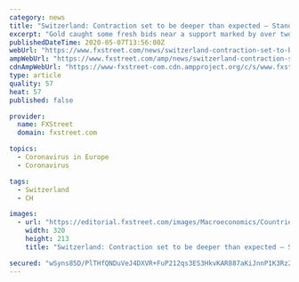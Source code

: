 ```yaml
---
category: news
title: "Switzerland: Contraction set to be deeper than expected – Standard Chartered"
excerpt: "Gold caught some fresh bids near a support marked by over two-week-old ascending trend-line and staged a goodish intraday bounce from weekly lows set earlier this Thursday. Bitcoin and Ethereum confirm terminal structures in the short term."
publishedDateTime: 2020-05-07T13:56:00Z
webUrl: "https://www.fxstreet.com/news/switzerland-contraction-set-to-be-deeper-than-expected-standard-chartered-202005071343"
ampWebUrl: "https://www.fxstreet.com/amp/news/switzerland-contraction-set-to-be-deeper-than-expected-standard-chartered-202005071343"
cdnAmpWebUrl: "https://www-fxstreet-com.cdn.ampproject.org/c/s/www.fxstreet.com/amp/news/switzerland-contraction-set-to-be-deeper-than-expected-standard-chartered-202005071343"
type: article
quality: 57
heat: 57
published: false

provider:
  name: FXStreet
  domain: fxstreet.com

topics:
  - Coronavirus in Europe
  - Coronavirus

tags:
  - Switzerland
  - CH

images:
  - url: "https://editorial.fxstreet.com/images/Macroeconomics/Countries/Europe/Switzerland/zurich-36543022_Small.jpg"
    width: 320
    height: 213
    title: "Switzerland: Contraction set to be deeper than expected – Standard Chartered"

secured: "wSyns85D/PlTHfQNDuVeJ4DXVR+FuP212qs3ES3HkvKAR887aKiJnnP1K3Rz2CCOhXpd1QvBcioHq0yZmIcv1/xGmIVKFLZFDFreCZd43lKtr/ORSxZPiZWxv0KFczNQJoCPejpGVJJ5ytDNWbLwm1fViAXR9/68JGGP+FoNKiWT2ig74lXleMzDQgCW5MDdEHHtY7cIr5frcJXp7t2aoYsXPNQqVV3oRKh21IZFgcH6HIOFWZHjgaa1n5KtJ4mDDgZMH2K3viMWntjF1BKZzSMbZG6rCVazGb/PHwNwGCvpmrwHnuGIdxO4YdHDfWJ7;FV2rw7eFTw9flehe4rG9wA=="
---
```



